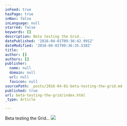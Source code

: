 ```yaml
---
inFeed: true
hasPage: true
inNav: false
inLanguage: null
starred: false
keywords: []
description: Beta testing the Grid...
datePublished: '2016-04-01T09:36:42.991Z'
dateModified: '2016-04-01T09:36:35.538Z'
title: ''
author: []
authors: []
publisher:
  name: null
  domain: null
  url: null
  favicon: null
sourcePath: _posts/2016-04-01-beta-testing-the-grid.md
published: true
url: beta-testing-the-grid/index.html
_type: Article

---
```

Beta testing the Grid...
![](https://the-grid-user-content.s3-us-west-2.amazonaws.com/4982b217-1ecd-4d4c-bd69-bb81481712de.jpg)